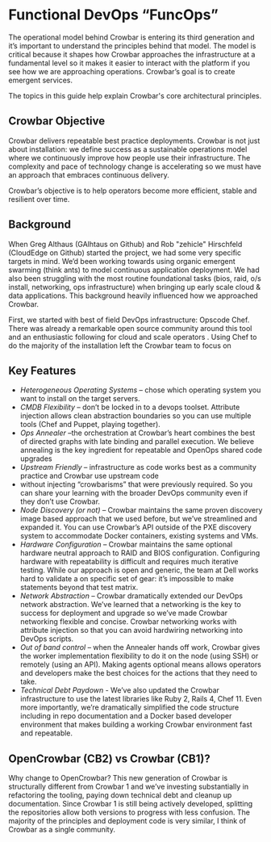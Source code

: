 # Functional DevOps “FuncOps”

The operational model behind Crowbar is entering its third generation and it’s important to understand the principles behind that model.  The model is critical because it shapes how Crowbar approaches the infrastructure at a fundamental level so it makes it easier to interact with the platform if you see how we are approaching operations.  Crowbar’s goal is to create emergent services.

The topics in this guide help explain Crowbar's core architectural principles.

## Crowbar Objective

Crowbar delivers repeatable best practice deployments.  Crowbar is not just about installation: we define success as a sustainable operations model where we continuously improve how people use their infrastructure.  The complexity and pace of technology change is accelerating so we must have an approach that embraces continuous delivery.  

Crowbar’s objective is to help operators become more efficient, stable and resilient over time.

## Background

When Greg Althaus (GAlhtaus on Github) and Rob "zehicle" Hirschfeld (CloudEdge on Github) started the project, we had some very specific targets in mind.  We’d been working towards using organic emergent swarming (think ants) to model continuous application deployment.  We had also been struggling with the most routine foundational tasks (bios, raid, o/s install, networking, ops infrastructure) when bringing up early scale cloud & data applications.  This background heavily influenced how we approached Crowbar.

First, we started with best of field DevOps infrastructure: Opscode Chef.  There was already a remarkable open source community around this tool and an enthusiastic following for cloud and scale operators .  Using Chef to do the majority of the installation left the Crowbar team to focus on 

## Key Features

  * _Heterogeneous Operating Systems_ – chose which operating system you want to install on the target servers.
  * _CMDB Flexibility_ – don’t be locked in to a devops toolset.  Attribute injection allows clean abstraction boundaries so you can use multiple tools (Chef and Puppet, playing together).
  * _Ops Annealer_ –the orchestration at Crowbar’s heart combines the best of directed graphs with late binding and parallel execution.  We believe annealing is the key ingredient for repeatable and OpenOps shared code upgrades
  * _Upstream Friendly_ – infrastructure as code works best as a community practice and Crowbar use upstream code
  * without injecting “crowbarisms” that were previously required.  So you can share your learning with the broader DevOps community even if they don’t use Crowbar.
  * _Node Discovery (or not)_ – Crowbar maintains the same proven discovery image based approach that we used before, but we’ve streamlined and expanded it.  You can use Crowbar’s API outside of the PXE discovery system to accommodate Docker containers, existing systems and VMs.
  * _Hardware Configuration_ – Crowbar maintains the same optional hardware neutral approach to RAID and BIOS configuration.  Configuring hardware with repeatability is difficult and requires much iterative testing.  While our approach is open and generic, the team at Dell works hard to validate a on specific set of gear: it’s impossible to make statements beyond that test matrix.
  * _Network Abstraction_ – Crowbar dramatically extended our DevOps network abstraction.  We’ve learned that a networking is the key to success for deployment and upgrade so we’ve made Crowbar networking flexible and concise.  Crowbar networking works with attribute injection so that you can avoid hardwiring networking into DevOps scripts.
  * _Out of band control_ – when the Annealer hands off work, Crowbar gives the worker implementation flexibility to do it on the node (using SSH) or remotely (using an API).  Making agents optional means allows operators and developers make the best choices for the actions that they need to take.
  * _Technical Debt Paydown_ - We’ve also updated the Crowbar infrastructure to use the latest libraries like Ruby 2, Rails 4, Chef 11.  Even more importantly, we’re dramatically simplified the code structure including in repo documentation and a Docker based developer environment that makes building a working Crowbar environment fast and repeatable.

## OpenCrowbar (CB2) vs Crowbar (CB1)?

Why change to OpenCrowbar?  This new generation of Crowbar is structurally different from Crowbar 1 and we’ve investing substantially in refactoring the tooling, paying down technical debt and cleanup up documentation.  Since Crowbar 1 is still being actively developed, splitting the repositories allow both versions to progress with less confusion.  The majority of the principles and deployment code is very similar, I think of Crowbar as a single community.  
